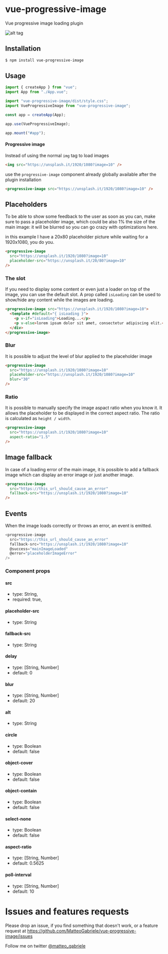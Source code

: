 # vue-progressive-image

Vue progressive image loading plugin

![alt tag](https://raw.githubusercontent.com/MatteoGabriele/vue-progressive-image/master/example.gif)

## Installation

```bash
$ npm install vue-progressive-image
```

## Usage

```js
import { createApp } from "vue";
import App from "./App.vue";

import "vue-progressive-image/dist/style.css";
import VueProgressiveImage from "vue-progressive-image";

const app = createApp(App);

app.use(VueProgressiveImage);

app.mount("#app");
```

#### Progressive image

Instead of using the normal `img` tag to load images

```html
<img src="https://unsplash.it/1920/1080?image=10" />
```

use the `progressive-image` component already globally available after the plugin installation

```html
<progressive-image src="https://unsplash.it/1920/1080?image=10" />
```

## Placeholders

To be able to show some feedback to the user as soon as you can, make sure to pass a placeholder image, which could be also 1% the size of the main image: it will be blurred so you can go crazy with optimizations here.

in this example I have a 20x80 placeholder picture while waiting for a 1920x1080, you do you.

```html
<progressive-image
  src="https://unsplash.it/1920/1080?image=10"
  placeholder-src="https://unsplash.it/20/80?image=10"
/>
```

### The slot

If you need to display some content or even just a loader on top of the image, you can use the default slot. A prop called `isLoading` can be used to show/hide any content while the images are loading.

```html
<progressive-image src="https://unsplash.it/1920/1080?image=10">
  <template #default="{ isLoading }">
    <p v-if="isLoading">Loading...</p>
    <p v-else>lorem ipsum dolor sit amet, consectetur adipiscing elit.</p>
  </div>
</progressive-image>
```

### Blur

It is possible to adjust the level of blur applied to the placeholder image

```html
<progressive-image
  src="https://unsplash.it/1920/1080?image=10"
  placeholder-src="https://unsplash.it/1920/1080?image=10"
  blur="30"
/>
```

### Ratio

It is possible to manually specify the image aspact ratio when you know it. It allows the placeholder to be displayed in the correct aspect ratio. The ratio is calculated as `height / width`.

```html
<progressive-image
  src="https://unsplash.it/1920/1080?image=10"
  aspect-ratio="1.5"
/>
```

## Image fallback

In case of a loading error of the main image, it is possible to add a fallback image which can display an error image or just another image.

```html
<progressive-image
  src="https://this_url_should_cause_an_error"
  fallback-src="https://unsplash.it/1920/1080?image=10"
/>
```

## Events

When the image loads correctly or throws an error, an event is emitted.

```js
<progressive-image
  src="https://this_url_should_cause_an_error"
  fallback-src="https://unsplash.it/1920/1080?image=10"
  @success="mainImageLoaded"
  @error="placeholderImageError"
/>
```

### Component props

#### src

- type: String,
- required: true,

#### placeholder-src

- type: String

#### fallback-src

- type: String

#### delay

- type: [String, Number]
- default: 0

#### blur

- type: [String, Number]
- default: 20

#### alt

- type: String

#### circle

- type: Boolean
- default: false

#### object-cover

- type: Boolean
- default: false

#### object-contain

- type: Boolean
- default: false

#### select-none

- type: Boolean
- default: false

#### aspect-ratio

- type: [String, Number]
- default: 0.5625

#### poll-interval

- type: [String, Number]
- default: 10

# Issues and features requests

Please drop an issue, if you find something that doesn't work, or a feature request at https://github.com/MatteoGabriele/vue-progressive-image/issues

Follow me on twitter [@matteo_gabriele](https://twitter.com/matteo_gabriele)
